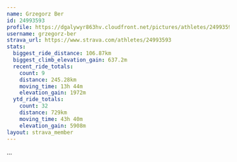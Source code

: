 ```yaml
---
name: Grzegorz Ber
id: 24993593
profile: https://dgalywyr863hv.cloudfront.net/pictures/athletes/24993593/7453165/11/large.jpg
username: grzegorz-ber
strava_url: https://www.strava.com/athletes/24993593
stats:
  biggest_ride_distance: 106.87km
  biggest_climb_elevation_gain: 637.2m
  recent_ride_totals:
    count: 9
    distance: 245.28km
    moving_time: 13h 44m
    elevation_gain: 1972m
  ytd_ride_totals:
    count: 32
    distance: 729km
    moving_time: 43h 40m
    elevation_gain: 5908m
layout: strava_member
--- 
```

...

